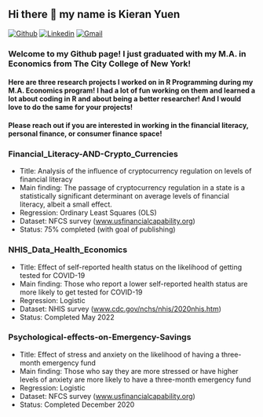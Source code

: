 ## Hi there 👋 my name is Kieran Yuen

[![Github](https://img.shields.io/badge/-Github-000?style=flat&logo=Github&logoColor=white)](https://github.com/kieran168)
[![Linkedin](https://img.shields.io/badge/-LinkedIn-blue?style=flat&logo=Linkedin&logoColor=white)](https://www.linkedin.com/in/kieran-yuen/)
[![Gmail](https://img.shields.io/badge/-Gmail-c14438?style=flat&logo=Gmail&logoColor=white)](mailto:kieran168@gmail.com)

### Welcome to my Github page! I just graduated with my M.A. in Economics from The City College of New York!

#### Here are three research projects I worked on in R Programming during my M.A. Economics program! I had a lot of fun working on them and learned a lot about coding in R and about being a better researcher! And I would love to do the same for your projects! 

#### Please reach out if you are interested in working in the financial literacy, personal finance, or consumer finance space!

### Financial_Literacy-AND-Crypto_Currencies
- Title: Analysis of the influence of cryptocurrency regulation on levels of financial literacy
- Main finding: The passage of cryptocurrency regulation in a state is a statistically significant determinant on average levels of financial literacy, albeit a small effect.
- Regression: Ordinary Least Squares (OLS) 
- Dataset: NFCS survey (www.usfinancialcapability.org)
- Status: 75% completed (with goal of publishing)

### NHIS_Data_Health_Economics
- Title: Effect of self-reported health status on the likelihood of getting tested for COVID-19
- Main finding: Those who report a lower self-reported health status are more likely to get tested for COVID-19
- Regression: Logistic
- Dataset: NHIS survey (www.cdc.gov/nchs/nhis/2020nhis.htm)
- Status: Completed May 2022

### Psychological-effects-on-Emergency-Savings
- Title: Effect of stress and anxiety on the likelihood of having a three-month emergency fund
-	Main finding: Those who say they are more stressed or have higher levels of anxiety are more likely to have a three-month emergency fund
-	Regression: Logistic
-	Dataset: NFCS survey (www.usfinancialcapability.org)
-	Status: Completed December 2020
